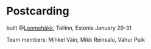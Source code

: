 # Postcarding 
built @[Loomehäkk](https://www.facebook.com/events/1171478069548695/), Tallinn, Estonia
January 29-31

Team members: Mihkel Väin, Mikk Reinsalu, Vahur Puik
